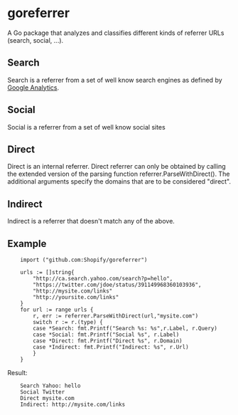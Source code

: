 goreferrer
==========

A Go package that analyzes and classifies different kinds of referrer URLs (search, social, ...).

## Search

Search is a referrer from a set of well know search engines as defined by [Google Analytics](https://developers.google.com/analytics/devguides/collection/gajs/gaTrackingTraffic).

## Social

Social is a  referrer from a set of well know social sites

## Direct

Direct is an internal referrer. Direct referrer can only be obtained by calling the extended version of the parsing function referrer.ParseWithDirect(). The additional arguments specify the domains that are to be considered "direct".

## Indirect

Indirect is a referrer that doesn't match any of the above.

## Example

```
	import ("github.com:Shopify/goreferrer")
	
	urls := []string{
		"http://ca.search.yahoo.com/search?p=hello",
		"https://twitter.com/jdoe/status/391149968360103936",
		"http://mysite.com/links"
		"http://yoursite.com/links"
	}
	for url := range urls {
		r, err := referrer.ParseWithDirect(url,"mysite.com")
		switch r := r.(type) {
		case *Search: fmt.Printf("Search %s: %s",r.Label, r.Query)
		case *Social: fmt.Printf("Social %s", r.Label)
		case *Direct: fmt.Printf("Direct %s", r.Domain)
		case *Indirect: fmt.Printf("Indirect: %s", r.Url)
		}
	}
```
Result:
```
	Search Yahoo: hello
	Social Twitter
	Direct mysite.com
	Indirect: http://mysite.com/links
```

